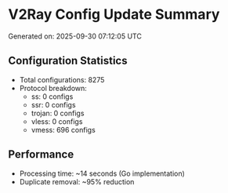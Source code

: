 # V2Ray Config Update Summary
Generated on: 2025-09-30 07:12:05 UTC

## Configuration Statistics
- Total configurations: 8275
- Protocol breakdown:
  - ss: 0 configs
  - ssr: 0 configs
  - trojan: 0 configs
  - vless: 0 configs
  - vmess: 696 configs

## Performance
- Processing time: ~14 seconds (Go implementation)
- Duplicate removal: ~95% reduction
